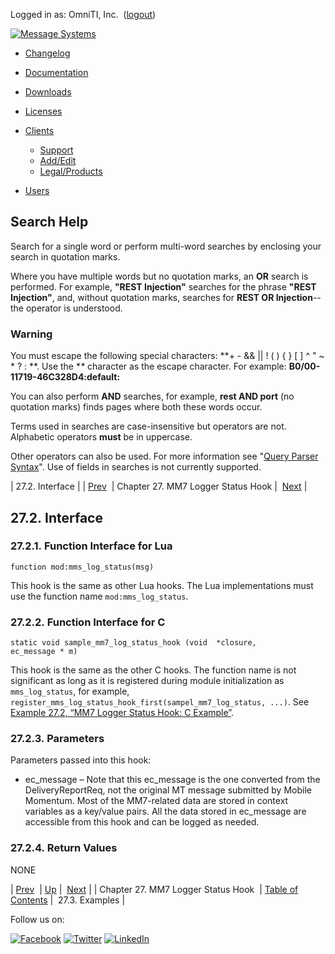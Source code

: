 Logged in as: OmniTI, Inc.  ([logout](https://support.messagesystems.com/logout.php))

[![Message Systems](https://support.messagesystems.com/images/ms-white205.png)](https://support.messagesystems.com/start.php) 

*   [Changelog](https://support.messagesystems.com/start.php?show=changelog)
*   [Documentation](https://support.messagesystems.com/docs/)
*   [Downloads](https://support.messagesystems.com/start.php)

*   [Licenses](https://support.messagesystems.com/license_summary.php)
*   <a href="">Clients</a>
    *   [Support](https://support.messagesystems.com/cs.php)
    *   [Add/Edit](https://support.messagesystems.com/edit_client.php)
    *   [Legal/Products](https://support.messagesystems.com/edit_products.php)
*   [Users](https://support.messagesystems.com/edit_customer.php)

## Search Help

Search for a single word or perform multi-word searches by enclosing your search in quotation marks.

Where you have multiple words but no quotation marks, an **OR** search is performed. For example, **"REST Injection"** searches for the phrase **"REST Injection"**, and, without quotation marks, searches for **REST OR Injection**--the operator is understood.

### Warning

You must escape the following special characters: **+ - && || ! ( ) { } [ ] ^ " ~ * ? : \**. Use the **\** character as the escape character. For example: **B0/00-11719-46C328D4\:default\:**

You can also perform **AND** searches, for example, **rest AND port** (no quotation marks) finds pages where both these words occur.

Terms used in searches are case-insensitive but operators are not. Alphabetic operators **must** be in uppercase.

Other operators can also be used. For more information see "[Query Parser Syntax](https://lucene.apache.org/core/old_versioned_docs/versions/3_0_0/queryparsersyntax.html)". Use of fields in searches is not currently supported.

| 27.2. Interface |
| [Prev](MM7LogStatusHook.php)  | Chapter 27. MM7 Logger Status Hook |  [Next](MM7LogStatusHook.examples.php) |

## 27.2. Interface

### 27.2.1. Function Interface for Lua

`function mod:mms_log_status(msg)`

This hook is the same as other Lua hooks. The Lua implementations must use the function name `mod:mms_log_status`.

### 27.2.2. Function Interface for C

```
static void sample_mm7_log_status_hook (void  *closure,
ec_message * m)
```

This hook is the same as the other C hooks. The function name is not significant as long as it is registered during module initialization as `mms_log_status`, for example, `register_mms_log_status_hook_first(sampel_mm7_log_status, ...)`. See [Example 27.2, “MM7 Logger Status Hook: C Example”](MM7LogStatusHook.examples.php#MM7_Logger_Status_Hook.c "Example 27.2. MM7 Logger Status Hook: C Example").

### 27.2.3. Parameters

Parameters passed into this hook:

*   ec_message – Note that this ec_message is the one converted from the DeliveryReportReq, not the original MT message submitted by Mobile Momentum. Most of the MM7-related data are stored in context variables as a key/value pairs. All the data stored in ec_message are accessible from this hook and can be logged as needed.

### 27.2.4. Return Values

NONE

| [Prev](MM7LogStatusHook.php)  | [Up](MM7LogStatusHook.php) |  [Next](MM7LogStatusHook.examples.php) |
| Chapter 27. MM7 Logger Status Hook  | [Table of Contents](index.php) |  27.3. Examples |

Follow us on:

[![Facebook](https://support.messagesystems.com/images/icon-facebook.png)](http://www.facebook.com/messagesystems) [![Twitter](https://support.messagesystems.com/images/icon-twitter.png)](http://twitter.com/#!/MessageSystems) [![LinkedIn](https://support.messagesystems.com/images/icon-linkedin.png)](http://www.linkedin.com/company/message-systems)